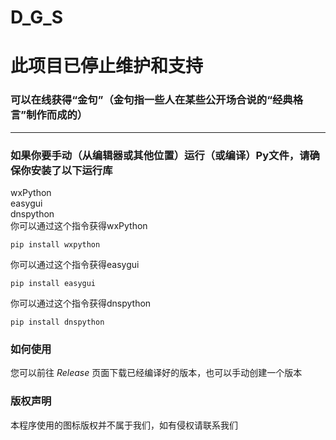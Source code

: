 # D_G_S
# 此项目已停止维护和支持
### 可以在线获得“金句”（金句指一些人在某些公开场合说的“经典格言”制作而成的）   
----
### 如果你要手动（从编辑器或其他位置）运行（或编译）Py文件，请确保你安装了以下运行库   
wxPython        
easygui     
dnspython   
你可以通过这个指令获得wxPython      
```
pip install wxpython
```   
你可以通过这个指令获得easygui
```
pip install easygui
```
你可以通过这个指令获得dnspython     
```
pip install dnspython
```
### 如何使用    
您可以前往 *Release* 页面下载已经编译好的版本，也可以手动创建一个版本  
### 版权声明   
本程序使用的图标版权并不属于我们，如有侵权请联系我们   
